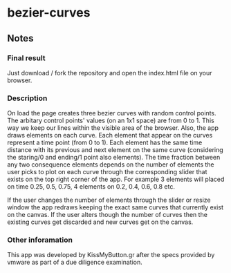 # bezier-curves

## Notes
### Final result
Just download / fork the repository and open the index.html file on your browser.

### Description
On load the page creates three bezier curves with random control points. The arbitary control points' values (on an 1x1 space) are from 0 to 1. This way we 
keep our lines within the visible area of the browser.
Also, the app draws elements on each curve. Each element that appear on the curves represent a time point (from 0 to 1). Each element has the same time 
distance with its previous and next element on the same curve (considering the staring/0 and ending/1 point also elements). The time fraction between any two consequence 
elements depends on the number of elements the user picks to plot on each curve through the corresponding slider that exists on the top right corner of the app.
For example 3 elements will placed on time 0.25, 0.5, 0.75, 4 elements on 0.2, 0.4, 0.6, 0.8 etc.

If the user changes the number of elements through the slider or resize window the app redraws keeping the exact same curves that currently exist on the canvas.
If the user alters though the number of curves then the existing curves get discarded and new curves get on the canvas.

### Other inforamation
This app was developed by KissMyButton.gr after the specs provided by vmware as part of a due diligence examination. 